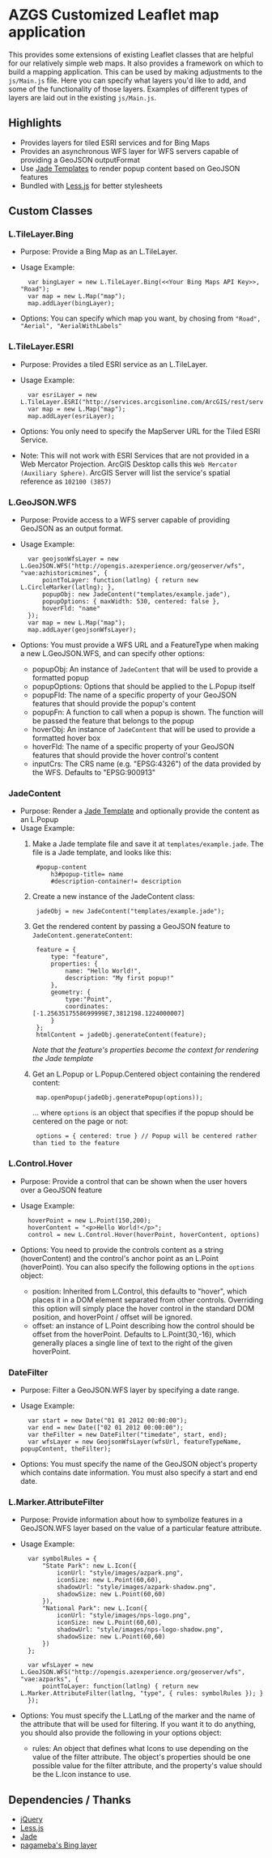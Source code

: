 # AZGS Customized Leaflet map application
This provides some extensions of existing Leaflet classes that are helpful 
for our relatively simple web maps. It also provides a framework on which to 
build a mapping application. This can be used by making adjustments to the 
`js/Main.js` file. Here you can specify what layers you'd like to add, and some
of the functionality of those layers. Examples of different types of layers
are laid out in the existing `js/Main.js`.

## Highlights
- Provides layers for tiled ESRI services and for Bing Maps
- Provides an asynchronous WFS layer for WFS servers capable of providing a GeoJSON outputFormat
- Use [Jade Templates](http://jade-lang.com/) to render popup content based on GeoJSON features
- Bundled with [Less.js](http://lesscss.org) for better stylesheets

## Custom Classes
### L.TileLayer.Bing
- Purpose: Provide a Bing Map as an L.TileLayer.
- Usage Example: 

		var bingLayer = new L.TileLayer.Bing(<<Your Bing Maps API Key>>, "Road");
		var map = new L.Map("map");
		map.addLayer(bingLayer);
		
- Options: You can specify which map you want, by chosing from `"Road", "Aerial", "AerialWithLabels"`

### L.TileLayer.ESRI
- Purpose: Provides a tiled ESRI service as an L.TileLayer.
- Usage Example:

		var esriLayer = new L.TileLayer.ESRI("http://services.arcgisonline.com/ArcGIS/rest/services/NatGeo_World_Map/MapServer")
		var map = new L.Map("map");
		map.addLayer(esriLayer);
		
- Options: You only need to specify the MapServer URL for the Tiled ESRI Service.
- Note: This will not work with ESRI Services that are not provided in a Web Mercator Projection. 
	ArcGIS Desktop calls this `Web Mercator (Auxiliary Sphere)`. ArcGIS Server will list the service's spatial reference as `102100 (3857)`

### L.GeoJSON.WFS
- Purpose: Provide access to a WFS server capable of providing GeoJSON as an output format.
- Usage Example:

		var geojsonWfsLayer = new L.GeoJSON.WFS("http://opengis.azexperience.org/geoserver/wfs", "vae:azhistoricmines", {
			pointToLayer: function(latlng) { return new L.CircleMarker(latlng); },
			popupObj: new JadeContent("templates/example.jade"),
			popupOptions: { maxWidth: 530, centered: false },
			hoverFld: "name"
		});
		var map = new L.Map("map");
		map.addLayer(geojsonWfsLayer); 
		
- Options: You must provide a WFS URL and a FeatureType when making a new L.GeoJSON.WFS, and can specify other options:
	- popupObj: An instance of `JadeContent` that will be used to provide a formatted popup
	- popupOptions: Options that should be applied to the L.Popup itself
	- popupFld: The name of a specific property of your GeoJSON features that should provide the popup's content
	- popupFn: A function to call when a popup is shown. The function will be passed the feature that belongs to the popup
	- hoverObj: An instance of `JadeContent` that will be used to provide a formatted hover box
	- hoverFld: The name of a specific property of your GeoJSON features that should provide the hover control's content
	- inputCrs: The CRS name (e.g. "EPSG:4326") of the data provided by the WFS. Defaults to "EPSG:900913"

### JadeContent
- Purpose: Render a [Jade Template](http://jade-lang.com/) and optionally provide the content as an L.Popup
- Usage Example:
	1. Make a Jade template file and save it at `templates/example.jade`. The file is a Jade template, and looks like this:
	
			#popup-content
				h3#popup-title= name
				#description-container!= description
	
	2. Create a new instance of the JadeContent class:
		
			jadeObj = new JadeContent("templates/example.jade");
			
	3. Get the rendered content by passing a GeoJSON feature to `JadeContent.generateContent`:
	
			feature = { 
				type: "feature", 
				properties: { 
					name: "Hello World!", 
					description: "My first popup!" 
				}, 
				geometry: {
					type:"Point",
					coordinates: [-1.2563517558699999E7,3812198.1224000007]
				}
			};
			htmlContent = jadeObj.generateContent(feature);
			
		*Note that the feature's properties become the context for rendering the Jade template*
	
	4. Get an L.Popup or L.Popup.Centered object containing the rendered content:
		
			map.openPopup(jadeObj.generatePopup(options));
			
		... where `options` is an object that specifies if the popup should be centered on the page or not:
		
			options = { centered: true } // Popup will be centered rather than tied to the feature

### L.Control.Hover
- Purpose: Provide a control that can be shown when the user hovers over a GeoJSON feature
- Usage Example: 
		
		hoverPoint = new L.Point(150,200);
		hoverContent = "<p>Hello World!</p>";
		control = new L.Control.Hover(hoverPoint, hoverContent, options)
		
- Options: You need to provide the controls content as a string (hoverContent) and the control's anchor point as an L.Point (hoverPoint).
	You can also specify the following options in the `options` object:
	- position: Inherited from L.Control, this defaults to "hover", which places it in a DOM element separated from 
		other controls. Overriding this option will simply place the hover control in the standard DOM position, and
		hoverPoint / offset will be ignored.
	- offset: an instance of L.Point describing how the control should be offset from the hoverPoint. Defaults to 
		L.Point(30,-16), which generally places a single line of text  to the right of the given hoverPoint.

### DateFilter
- Purpose: Filter a GeoJSON.WFS layer by specifying a date range.
- Usage Example:

		var start = new Date("01 01 2012 00:00:00");
		var end = new Date(["02 01 2012 00:00:00");
		var theFilter = new DateFilter("timedate", start, end);
		var wfsLayer = new GeojsonWfsLayer(wfsUrl, featureTypeName, popupContent, theFilter);
		
- Options: You must specify the name of the GeoJSON object's property which contains date information. You must also specify a start and
	end date.	

### L.Marker.AttributeFilter
- Purpose: Provide information about how to symbolize features in a GeoJSON.WFS layer based on the value of a particular feature attribute.
- Usage Example:
		
		var symbolRules = {
			"State Park": new L.Icon({ 
		    	iconUrl: "style/images/azpark.png",
		    	iconSize: new L.Point(60,60),
				shadowUrl: "style/images/azpark-shadow.png",
				shadowSize: new L.Point(60,60)
			}),
			"National Park": new L.Icon({ 
		    	iconUrl: "style/images/nps-logo.png",
		    	iconSize: new L.Point(60,60),
		    	shadowUrl: "style/images/nps-logo-shadow.png",
				shadowSize: new L.Point(60,60)
			})
		};
		
		var wfsLayer = new L.GeoJSON.WFS("http://opengis.azexperience.org/geoserver/wfs", "vae:azparks", {
			pointToLayer: function(latlng) { return new L.Marker.AttributeFilter(latlng, "type", { rules: symbolRules }); }
		}); 
		
- Options: You must specify the L.LatLng of the marker and the name of the attribute that will be used for filtering. If you want it to
	do anything, you should also provide the following in your options object:
	- rules: An object that defines what Icons to use depending on the value of the filter attribute. The object's properties should be
		one possible value for the filter attribute, and the property's value should be the L.Icon instance to use.

## Dependencies / Thanks
- [jQuery](http://jquery.com/)
- [Less.js](http://lesscss.org/)
- [Jade](http://jade-lang.com/)
- [pagameba's Bing layer](https://gist.github.com/1221998)
